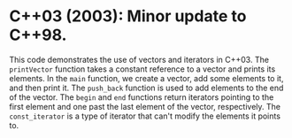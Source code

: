 # C++03 (2003): Minor update to C++98.
This code demonstrates the use of vectors and iterators in C++03. The `printVector` function takes a constant reference to a vector and prints its elements. In the `main` function, we create a vector, add some elements to it, and then print it. The `push_back` function is used to add elements to the end of the vector. The `begin` and `end` functions return iterators pointing to the first element and one past the last element of the vector, respectively. The `const_iterator` is a type of iterator that can't modify the elements it points to.